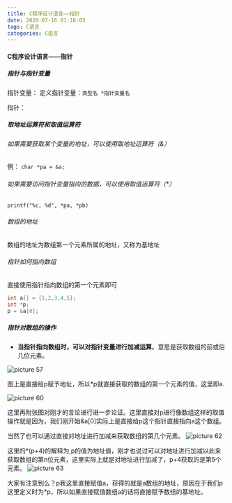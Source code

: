 ```yaml
---
title: C程序设计语言——指针
date: 2020-07-16 01:18:03
tags: C语言
categories: C语言
---
```

#### C程序设计语言——指针
##### 指针与指针变量
指针变量：
定义指针变量：`类型名 *指针变量名`

指针：

##### 取地址运算符和取值运算符
###### 如果需要获取某个变量的地址，可以使用取地址运算符（&）
例：
`char *pa = &a;`

###### 如果需要访问指针变量指向的数据，可以使用取值运算符（*）
`printf("%c, %d", *pa, *pb)`

###### 数组的地址
数组的地址为数组第一个元素所属的地址，又称为基地址

###### 指针如何指向数组
直接使用指针指向数组的第一个元素即可
```c
int a[] = {1,2,3,4,5};
int *p;
p = &a[0];
```

##### 指针对数组的操作
- **当指针指向数组时，可以对指针变量进行加减运算**。意思是获取数组的前或后几位元素。

![picture 57](http://img.juziss.cn/d24dcdf731902a6b67bc5a93a1765dd2fcc2a121467a8d55d3dd3787f1109244.png)  

图上是直接给p赋予地址，所以*p就直接获取的数组的第一个元素的值，这里即a.

![picture 60](http://img.juziss.cn/2e1266ff73a06edbebf15b01bbfd8589af16adcaff4cf3925a1afcafddc9da4b.png)  

这里再附张图对刚才的言论进行进一步论证。这里直接对p进行像数组这样的取值操作就是因为，我们刚开始&a[0]实际上是直接给p这个指针直接指向a这个数组。

当然了也可以通过直接对地址进行加减来获取数组的第几个元素。
![picture 62](http://img.juziss.cn/965254152112be62bdc5d7c397d5bd2bfce1e789b48dcf2127f5e70666627a45.png)  

这里的*(p+4)的解释为,p的值为地址值，刚才也说过可以对地址进行加减以此来获取数组的第n位元素，这里实际上就是对地址进行加减了，p+4获取的是第5个元素。
![picture 63](http://img.juziss.cn/60b84a9f9d919335126398164e7d4c3269cd747c3e9fab9a20fded0ae269973f.png)  

大家有注意到么？p我这里直接赋值a，获得的就是a数组的地址，原因在于我们p这里定义时为*p，所以如果直接赋值数组a的话将直接赋予数组的基地址。